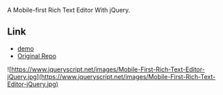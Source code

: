 A Mobile-first Rich Text Editor With jQuery.
## Link
- [demo](https://htmlpreview.github.io/?https://github.com/zc95/RTF/blob/master/index.html)
- [Original Repo](https://github.com/zc95/RTF)

![https://www.jqueryscript.net/images/Mobile-First-Rich-Text-Editor-jQuery.jpg](https://www.jqueryscript.net/images/Mobile-First-Rich-Text-Editor-jQuery.jpg)
